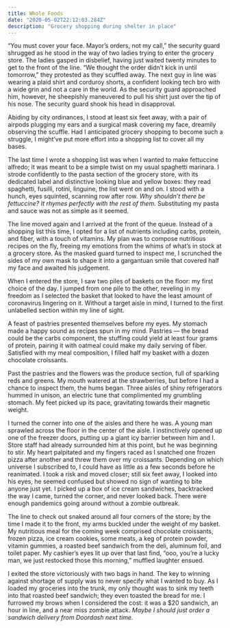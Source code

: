 ```yaml
---
title: Whole Foods
date: "2020-05-02T22:12:03.284Z"
description: "Grocery shopping during shelter in place"
---
```


“You must cover your face. Mayor’s orders, not my call,” the security guard shrugged as he stood in the way of two ladies trying to enter the grocery store. The ladies gasped in disbelief, having just waited twenty minutes to get to the front of the line. “We thought the order didn’t kick in until tomorrow,” they protested as they scuffled away. The next guy in line was wearing a plaid shirt and corduroy shorts, a confident looking tech bro with a wide grin and not a care in the world. As the security guard approached him, however, he sheepishly maneuvered to pull his shirt just over the tip of his nose. The security guard shook his head in disapproval.

Abiding by city ordinances, I stood at least six feet away, with a pair of airpods plugging my ears and a surgical mask covering my face, dreamily observing the scuffle. Had I anticipated grocery shopping to become such a struggle, I might’ve put more effort into a shopping list to cover all my bases.

The last time I wrote a shopping list was when I wanted to make fettuccine alfredo; it was meant to be a simple twist on my usual spaghetti marinara. I strode confidently to the pasta section of the grocery store, with its dedicated label and distinctive looking blue and yellow boxes: they read spaghetti, fusilli, rotini, linguine, the list went on and on. I stood with a hunch, eyes squinted, scanning row after row. *Why shouldn’t there be fettuccine? It rhymes perfectly with the rest of them.* Substituting my pasta and sauce was not as simple as it seemed.

The line moved again and I arrived at the front of the queue. Instead of a shopping list this time, I opted for a list of nutrients including carbs, protein, and fiber, with a touch of vitamins. My plan was to compose nutritious recipes on the fly, freeing my emotions from the whims of what’s in stock at a grocery store. As the masked guard turned to inspect me, I scrunched the sides of my own mask to shape it into a gargantuan smile that covered half my face and awaited his judgement.

When I entered the store, I saw two piles of baskets on the floor: my first choice of the day. I jumped from one pile to the other, reveling in my freedom as I selected the basket that looked to have the least amount of coronavirus lingering on it. Without a target aisle in mind, I turned to the first unlabelled section within my line of sight. 

A feast of pastries presented themselves before my eyes. My stomach made a happy sound as recipes spun in my mind. Pastries — the bread could be the carbs component, the stuffing could yield at least four grams of protein, pairing it with oatmeal could make my daily serving of fiber. Satisfied with my meal composition, I filled half my basket with a dozen chocolate croissants.

Past the pastries and the flowers was the produce section, full of sparkling reds and greens. My mouth watered at the strawberries, but before I had a chance to inspect them, the hums began. Three aisles of shiny refrigerators hummed in unison, an electric tune that complimented my grumbling stomach. My feet picked up its pace, gravitating towards their magnetic weight. 

I turned the corner into one of the aisles and there he was. A young man sprawled across the floor in the center of the aisle. I instinctively opened up one of the freezer doors, putting up a giant icy barrier between him and I. Store staff had already surrounded him at this point, but he was beginning to stir. My heart palpitated and my fingers raced as I snatched one frozen pizza after another and threw them over my croissants. Depending on which universe I subscribed to, I could have as little as a few seconds before he reanimated. I took a risk and moved closer; still six feet away, I looked into his eyes, he seemed confused but showed no sign of wanting to bite anyone just yet. I picked up a box of ice cream sandwiches, backtracked the way I came, turned the corner, and never looked back. There were enough pandemics going around without a zombie outbreak.

The line to check out snaked around all four corners of the store; by the time I made it to the front, my arms buckled under the weight of my basket. My nutritious meal for the coming week comprised chocolate croissants, frozen pizza, ice cream cookies, some meats, a keg of protein powder, vitamin gummies, a roasted beef sandwich from the deli, aluminum foil, and toilet paper. My cashier’s eyes lit up over that last find, “ooo, you’re a lucky man, we just restocked those this morning,” muffled laughter ensued.

I exited the store victoriously with two bags in hand. The key to winning against shortage of supply was to never specify what I wanted to buy. As I loaded my groceries into the trunk, my only thought was to sink my teeth into that roasted beef sandwich; they even toasted the bread for me. I furrowed my brows when I considered the cost: it was a $20 sandwich, an hour in line, and a near miss zombie attack. *Maybe I should just order a sandwich delivery from Doordash next time.*


